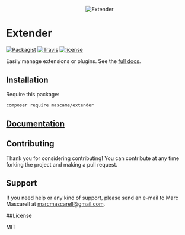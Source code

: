 <p align="center">
  <img src="http://icons.iconarchive.com/icons/elegantthemes/beautiful-flat/128/plugin-icon.png" alt="Extender"/>
</p>

# Extender

[![Packagist](https://img.shields.io/packagist/v/mascame/extender.svg?maxAge=2592000?style=plastic)](https://packagist.org/packages/mascame/arrayer)
[![Travis](https://img.shields.io/travis/marcmascarell/extender.svg?maxAge=2592000?style=plastic)](https://travis-ci.org/marcmascarell/arrayer)
[![license](https://img.shields.io/github/license/marcmascarell/extender.svg?maxAge=2592000?style=plastic)](https://github.com/marcmascarell/arrayer)

Easily manage extensions or plugins. See the [full docs](https://extender.readme.io).

Installation
--------------
Require this package:
```sh
composer require mascame/extender
```

[Documentation](https://extender.readme.io)
--------------

## Contributing

Thank you for considering contributing! You can contribute at any time forking the project and making a pull request.

## Support

If you need help or any kind of support, please send an e-mail to Marc Mascarell at marcmascarell@gmail.com.

##License

MIT

